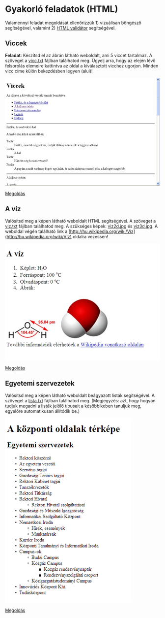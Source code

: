 # Gyakorló feladatok (HTML)

Valamennyi feladat megoldását ellenőrizzük 1) vizuálisan böngésző segítségével, valamint 2) [HTML validátor](https://https://validator.w3.org/) segítségével.

## Viccek

**Feladat**: Készítsd el az ábrán látható weboldalt, ami 5 viccet tartalmaz. A szöveget a [vicc.txt](./viccek/vicc.txt) fájlban találhatod meg. Ügyelj arra, hogy az elején lévő felsorolás elemeire kattintva az oldal a kiválasztott vicchez ugorjon. Minden vicc címe külön bekezdésben legyen (alul)!

![viccek](viccek/viccek.png)

[Megoldás](./viccek/viccek-megoldas.html)

## A víz

Valósítsd meg a képen látható weboldalt HTML segítségével. A szöveget a [viz.txt](./viz/viz.txt) fájlban találhatod meg. A szükséges képek: [viz2d.jpg](./viz/viz2d.jpg) és [viz3d.jpg](./viz/viz3d.jpg). A weboldal végén található link a [http://hu.wikipedia.org/wiki/Víz](http://hu.wikipedia.org/wiki/Víz) oldalra vezessen!

![viz](./viz/viz.png)

[Megoldás](./viz/viz-megoldas.html)

## Egyetemi szervezetek

Valósítsd meg a képen látható weboldalt beágyazott listák segítségével. A szöveget a [lista.txt](./egyetem/lista.txt) fájlban találhatod meg. (Megjegyzés: azt, hogy hogyan tudjuk megadni a listák jelölő típusait a későbbikeben tanuljuk meg, egyelőre automatikusan állítódik be.)

![lista](./lista.gif)

[Megoldás](./egyetem/egyetem-megoldas.html)